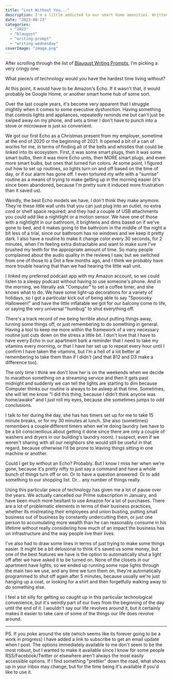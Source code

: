 ```yaml
---
title: "Lost Without You..."
description: I'm a little addicted to our smart home amenities. Written for Blaugust 2023.
date: "2023-08-23"
categories: 
  - "2023"
  - "blaugust"
  - "writing-prompt"
  - "writing-wednesday"
coverImage: "image.png"
---
```


After scrolling through the list of [Blaugust Writing Prompts](https://aggronaut.com/blaugust-prompt-list/), I'm picking a very cringy one:

What piece/s of technology would you have the hardest time living without?

At this point, it would have to be Amazon's Echo. If it wasn't that, it would probably be Google Home, or another smart home hub of some sort.

Over the last couple years, it's become very apparent that I struggle mightily when it comes to some executive dysfunction. Having something that controls lights and appliances, repeatedly reminds me but can't just be swiped away on my phone, and sets a timer I don't have to punch into a stove or microwave is just so convenient.

We got our first Echo as a Christmas present from my employer, sometime at the end of 2020 or the beginning of 2021. It opened a bit of a can of worms for me, in terms of finding all of the bells and whistles that could be linked into its ecosystem. First, it was some smart plugs, then it was some smart bulbs, then it was more Echo units, then MORE smart plugs, and even more smart bulbs, but ones that turned fun colors. At some point, I figured out how to set up routines, so lights turn on and off based on the time of day, or if our alarm has gone off. I even tortured my wife with a "sunrise" routine as a means of trying to make getting up in the morning easier (it's since been abandoned, because I'm pretty sure it induced more frustration than it saved us).

Weirdly, the best Echo models we have, I don't think they make anymore. They're these little wall units that you can just plug into an outlet, no extra cord or shelf space required; and they had a couple of USB attachments you could add like a nightlight or a motion sensor. We have one of those with a nightlight in our bathroom, it brightens and dims based on if we've gone to bed, and it makes going to the bathroom in the middle of the night a bit less of a trial, since our bathroom has no windows and we keep it pretty dark. I also have a routine to make it change color every 30 seconds, for 2 minutes, when I'm feeling extra distractable and want to make sure I've brushed my teeth for the appropriate amount of time. So many people complained about the audio quality in the reviews I saw, but we switched from one of those to a Dot a few months ago, and I think we probably have more trouble hearing that than we had hearing the little wall unit.

I linked my preferred podcast app with my Amazon account, so we could listen to a sleepy podcast without having to use someone's phone. And in the morning, we literally ask "Computer" to set a coffee timer, and she knows what to do. We have some light-up decorations for a variety of holidays, so I got a particular kick out of being able to say "Spooooky Halloween!" and have the little inflatable we got for our balcony come to life, or saying the very universal "humbug" to shut everything off.

There's a track record of me being terrible about putting things away, turning some things off, or just remembering to do something in general. Having a tool to keep me more within the framework of a very necessary routine just cuts down on the stress a little bit. I don't love that I have to have every Echo in our apartment bark a reminder that I need to take my vitamins every morning, or that I have her set up to repeat every hour until I confirm I have taken the vitamins, but I'm a hell of a lot better at remembering to take them than if I didn't (and that B12 and D3 make a difference too).

The only time I think we don't love her is on the weekends when we decide to marathon something on a streaming service and then it gets past midnight and suddenly we can tell the lights are starting to dim because Computer thinks our routine is always to be asleep at that time. Sometimes, she will let me know "I did this thing, because I didn't think anyone was home/awake" and I just roll my eyes, because she sometimes jumps to odd conclusions.

I talk to her during the day, she has has timers set up for me to take 15 minute breaks, or for my 30 minutes at lunch. She also (sometimes) remembers a couple different timers when we're doing laundry (we have to be a bit conscientious about getting it done since there are only a couple of washers and dryers in our building's laundry room). I suspect, even if we weren't sharing with all our neighbors she would still be useful in that regard, because otherwise I'd be prone to leaving things sitting in one machine or another.

Could I get by without an Echo? Probably. But I know I miss her when we're gone, because it's pretty nifty to just say a command and have a whole bunch of things turn off or on. Or to have a question answered. Or to add something to our shopping list. Or... any number of things really.

Using this particular piece of technology has given me a lot of pause over the years. We actually cancelled our Prime subscription in January, and have been much more hesitant to use Amazon for a lot of purchases. There are a lot of problematic elements in terms of their business practices, whether its mistreating their employees and union busting, putting small business out of business by constantly undercutting them, or just one person to accumulating more wealth than he can reasonably consume in his lifetime without really considering how much of an impact the business has on infrastructure and the way people live their lives.

I've also had to draw some lines in terms of just trying to make some things easier. It might be a bit delusional to think it's saved us some money, but one of the best features we have is the option to automatically shut a light off after we have asked it to be turned on. None of the closets in our apartment have lights, so we ended up running some rope lights through the main two we use, and any time we turn them on, they're automatically programmed to shut off again after 5 minutes, because usually we're just hanging up a coat, or looking for a shirt and then forgetfully walking away to do something else.

I feel a bit silly for getting so caught up in this particular technological convenience, but it's weirdly part of our lives from the beginning of the day until the end of it. I wouldn't say our life revolves around it, but it certainly makes it easier to take care of some of the things our life does revolve around.

* * *

PS. If you poke around the site (which seems like its forever going to be a work in progress) I have added a link to subscribe to get an email update when I post. The options immediately available to me don't seem to be the most robust, but I wanted to make it available since I know for some people RSS/Facebook/Twitter or elsewhere aren't always the most easily accessible options. If I find something "prettier" down the road, what shows up in your inbox may change, but for the time being it's available if you'd like to use it.
